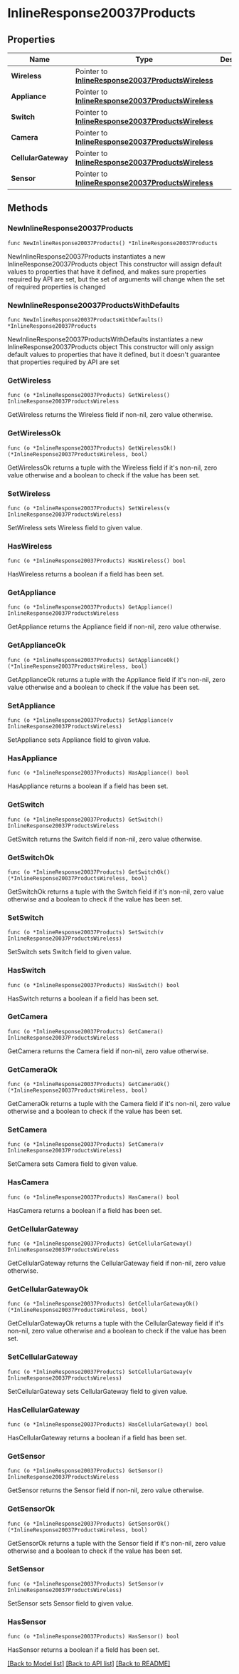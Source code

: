 # InlineResponse20037Products

## Properties

Name | Type | Description | Notes
------------ | ------------- | ------------- | -------------
**Wireless** | Pointer to [**InlineResponse20037ProductsWireless**](InlineResponse20037ProductsWireless.md) |  | [optional] 
**Appliance** | Pointer to [**InlineResponse20037ProductsWireless**](InlineResponse20037ProductsWireless.md) |  | [optional] 
**Switch** | Pointer to [**InlineResponse20037ProductsWireless**](InlineResponse20037ProductsWireless.md) |  | [optional] 
**Camera** | Pointer to [**InlineResponse20037ProductsWireless**](InlineResponse20037ProductsWireless.md) |  | [optional] 
**CellularGateway** | Pointer to [**InlineResponse20037ProductsWireless**](InlineResponse20037ProductsWireless.md) |  | [optional] 
**Sensor** | Pointer to [**InlineResponse20037ProductsWireless**](InlineResponse20037ProductsWireless.md) |  | [optional] 

## Methods

### NewInlineResponse20037Products

`func NewInlineResponse20037Products() *InlineResponse20037Products`

NewInlineResponse20037Products instantiates a new InlineResponse20037Products object
This constructor will assign default values to properties that have it defined,
and makes sure properties required by API are set, but the set of arguments
will change when the set of required properties is changed

### NewInlineResponse20037ProductsWithDefaults

`func NewInlineResponse20037ProductsWithDefaults() *InlineResponse20037Products`

NewInlineResponse20037ProductsWithDefaults instantiates a new InlineResponse20037Products object
This constructor will only assign default values to properties that have it defined,
but it doesn't guarantee that properties required by API are set

### GetWireless

`func (o *InlineResponse20037Products) GetWireless() InlineResponse20037ProductsWireless`

GetWireless returns the Wireless field if non-nil, zero value otherwise.

### GetWirelessOk

`func (o *InlineResponse20037Products) GetWirelessOk() (*InlineResponse20037ProductsWireless, bool)`

GetWirelessOk returns a tuple with the Wireless field if it's non-nil, zero value otherwise
and a boolean to check if the value has been set.

### SetWireless

`func (o *InlineResponse20037Products) SetWireless(v InlineResponse20037ProductsWireless)`

SetWireless sets Wireless field to given value.

### HasWireless

`func (o *InlineResponse20037Products) HasWireless() bool`

HasWireless returns a boolean if a field has been set.

### GetAppliance

`func (o *InlineResponse20037Products) GetAppliance() InlineResponse20037ProductsWireless`

GetAppliance returns the Appliance field if non-nil, zero value otherwise.

### GetApplianceOk

`func (o *InlineResponse20037Products) GetApplianceOk() (*InlineResponse20037ProductsWireless, bool)`

GetApplianceOk returns a tuple with the Appliance field if it's non-nil, zero value otherwise
and a boolean to check if the value has been set.

### SetAppliance

`func (o *InlineResponse20037Products) SetAppliance(v InlineResponse20037ProductsWireless)`

SetAppliance sets Appliance field to given value.

### HasAppliance

`func (o *InlineResponse20037Products) HasAppliance() bool`

HasAppliance returns a boolean if a field has been set.

### GetSwitch

`func (o *InlineResponse20037Products) GetSwitch() InlineResponse20037ProductsWireless`

GetSwitch returns the Switch field if non-nil, zero value otherwise.

### GetSwitchOk

`func (o *InlineResponse20037Products) GetSwitchOk() (*InlineResponse20037ProductsWireless, bool)`

GetSwitchOk returns a tuple with the Switch field if it's non-nil, zero value otherwise
and a boolean to check if the value has been set.

### SetSwitch

`func (o *InlineResponse20037Products) SetSwitch(v InlineResponse20037ProductsWireless)`

SetSwitch sets Switch field to given value.

### HasSwitch

`func (o *InlineResponse20037Products) HasSwitch() bool`

HasSwitch returns a boolean if a field has been set.

### GetCamera

`func (o *InlineResponse20037Products) GetCamera() InlineResponse20037ProductsWireless`

GetCamera returns the Camera field if non-nil, zero value otherwise.

### GetCameraOk

`func (o *InlineResponse20037Products) GetCameraOk() (*InlineResponse20037ProductsWireless, bool)`

GetCameraOk returns a tuple with the Camera field if it's non-nil, zero value otherwise
and a boolean to check if the value has been set.

### SetCamera

`func (o *InlineResponse20037Products) SetCamera(v InlineResponse20037ProductsWireless)`

SetCamera sets Camera field to given value.

### HasCamera

`func (o *InlineResponse20037Products) HasCamera() bool`

HasCamera returns a boolean if a field has been set.

### GetCellularGateway

`func (o *InlineResponse20037Products) GetCellularGateway() InlineResponse20037ProductsWireless`

GetCellularGateway returns the CellularGateway field if non-nil, zero value otherwise.

### GetCellularGatewayOk

`func (o *InlineResponse20037Products) GetCellularGatewayOk() (*InlineResponse20037ProductsWireless, bool)`

GetCellularGatewayOk returns a tuple with the CellularGateway field if it's non-nil, zero value otherwise
and a boolean to check if the value has been set.

### SetCellularGateway

`func (o *InlineResponse20037Products) SetCellularGateway(v InlineResponse20037ProductsWireless)`

SetCellularGateway sets CellularGateway field to given value.

### HasCellularGateway

`func (o *InlineResponse20037Products) HasCellularGateway() bool`

HasCellularGateway returns a boolean if a field has been set.

### GetSensor

`func (o *InlineResponse20037Products) GetSensor() InlineResponse20037ProductsWireless`

GetSensor returns the Sensor field if non-nil, zero value otherwise.

### GetSensorOk

`func (o *InlineResponse20037Products) GetSensorOk() (*InlineResponse20037ProductsWireless, bool)`

GetSensorOk returns a tuple with the Sensor field if it's non-nil, zero value otherwise
and a boolean to check if the value has been set.

### SetSensor

`func (o *InlineResponse20037Products) SetSensor(v InlineResponse20037ProductsWireless)`

SetSensor sets Sensor field to given value.

### HasSensor

`func (o *InlineResponse20037Products) HasSensor() bool`

HasSensor returns a boolean if a field has been set.


[[Back to Model list]](../README.md#documentation-for-models) [[Back to API list]](../README.md#documentation-for-api-endpoints) [[Back to README]](../README.md)


